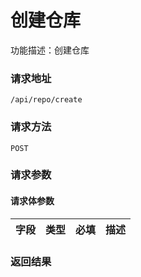 # 创建仓库
功能描述：创建仓库

### 请求地址
```
/api/repo/create
```

### 请求方法
`POST`
### 请求参数



#### 请求体参数
| 字段 | 类型 | 必填 | 描述 |
| -------- | -------- | -------- | -------- |

### 返回结果

